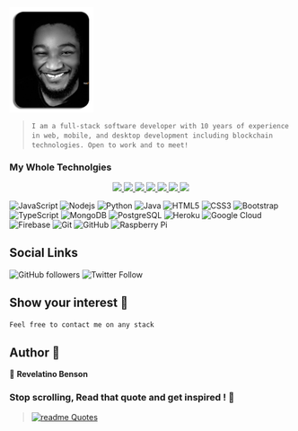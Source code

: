 <p align="left">
<img align="center" width="150" src="/image.png" />

>`I am a full-stack software developer with 10 years of experience in web, mobile, and desktop development including blockchain technologies. Open to work and to meet!`  

  <h3 align="left">My Whole Technolgies</h3>
</p>
<!-- Badges -->
<p align="center">
  <a href="#">
    <img src="https://img.shields.io/badge/NodeJS-95%25 BEST-blue?style=flat-square">
  </a>
  
  <a href="#">
    <img src="https://img.shields.io/badge/PHP-98%25 BEST-blue?style=flat-square">
  </a>
  
<a href="#">
    <img src="https://img.shields.io/badge/Android Java-80%25 BEST-black?style=flat-square">
  </a>
  
<a href="#">
    <img src="https://img.shields.io/badge/ReactNative-88%25 BEST-black?style=flat-square">
  </a>
  
<a href="#">
    <img src="https://img.shields.io/badge/iOS xCode-68%25 BEST-orange?style=flat-square">
  </a>
  
  <a href="#">
    <img src="https://img.shields.io/badge/Blockchain-70%25 BEST-blueviolet?style=flat-square">
  </a>
  
   <a href="#">
    <img src="https://img.shields.io/badge/Embedded System-77%25 BEST-blueviolet?style=flat-square">
  </a>
  
![JavaScript](https://img.shields.io/badge/-JavaScript-black?style=flat-square&logo=javascript)
![Nodejs](https://img.shields.io/badge/-Nodejs-black?style=flat-square&logo=Node.js)
![Python](https://img.shields.io/badge/-Python-black?style=flat-square&logo=Python)
![Java](https://img.shields.io/badge/-Java-E34A86?style=flat-square&logo=java)
![HTML5](https://img.shields.io/badge/-HTML5-E34F26?style=flat-square&logo=html5&logoColor=white)
![CSS3](https://img.shields.io/badge/-CSS3-1572B6?style=flat-square&logo=css3)
![Bootstrap](https://img.shields.io/badge/-Bootstrap-563D7C?style=flat-square&logo=bootstrap)
![TypeScript](https://img.shields.io/badge/-TypeScript-007ACC?style=flat-square&logo=typescript)
![MongoDB](https://img.shields.io/badge/-MongoDB-black?style=flat-square&logo=mongodb)
![PostgreSQL](https://img.shields.io/badge/-PostgreSQL-336791?style=flat-square&logo=postgresql)
![Heroku](https://img.shields.io/badge/-Heroku-430098?style=flat-square&logo=heroku)
![Google Cloud](https://img.shields.io/badge/Google%20Cloud-black?style=flat-square&logo=google-cloud)
![Firebase](https://img.shields.io/badge/Firebase-039BE5?style=flat-square&logo=firebase)
![Git](https://img.shields.io/badge/-Git-black?style=flat-square&logo=git)
![GitHub](https://img.shields.io/badge/-GitHub-181717?style=flat-square&logo=github)
![Raspberry Pi](https://img.shields.io/badge/-Raspberry%20Pi-C51A4A?style=flat-square&logo=Raspberry-Pi)
</p>

## Social Links
![GitHub followers](https://img.shields.io/github/followers/nusktec?style=social)
![Twitter Follow](https://img.shields.io/twitter/follow/revelation_rsc?style=social)

## Show your interest 🌈

`Feel free to contact me on any stack `

## Author 🤗

👤 **Revelatino Benson**

### Stop scrolling, Read that quote and get inspired ! 🚀
>[![readme Quotes](https://quotes-github-readme.vercel.app/api?theme=dracula)](https://github.com/piyushsuthar/github-readme-quotes)
